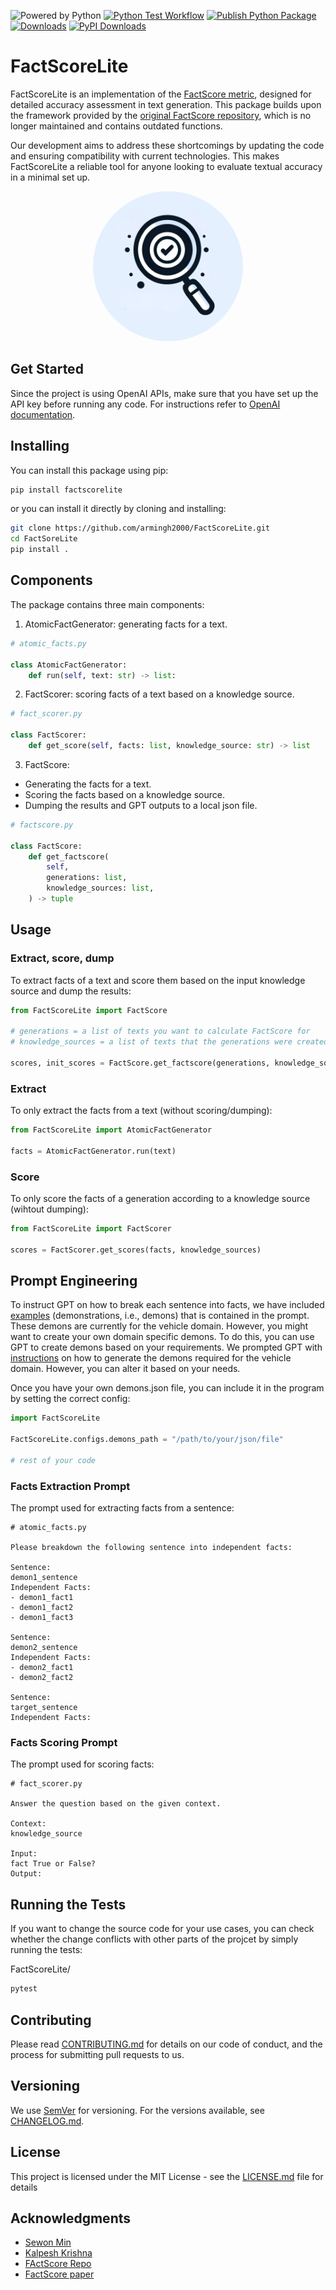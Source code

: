![Powered by Python](https://img.shields.io/badge/Powered%20By%20-%20Python%20-%20purple)
[![Python Test Workflow](https://github.com/armingh2000/FactScoreLite/actions/workflows/python-test.yml/badge.svg)](https://github.com/armingh2000/FactScoreLite/actions/workflows/python-test.yml)
[![Publish Python Package](https://github.com/armingh2000/FactScoreLite/actions/workflows/deploy-to-pypi.yml/badge.svg)](https://github.com/armingh2000/FactScoreLite/actions/workflows/deploy-to-pypi.yml)
[![Downloads](https://static.pepy.tech/badge/factscorelite)](https://pepy.tech/project/factscorelite)
[![PyPI Downloads](https://img.shields.io/pypi/dm/factscorelite.svg?label=PyPI%20downloads)](https://pypi.org/project/factscorelite/)

# FactScoreLite

FactScoreLite is an implementation of the [FactScore metric](https://arxiv.org/abs/2305.14251), designed for detailed accuracy assessment in text generation. This package builds upon the framework provided by the [original FactScore repository](https://github.com/shmsw25/FActScore/tree/main), which is no longer maintained and contains outdated functions.

Our development aims to address these shortcomings by updating the code and ensuring compatibility with current technologies. This makes FactScoreLite a reliable tool for anyone looking to evaluate textual accuracy in a minimal set up.

<div style="text-align: center;">
    <img src="assets/logo.webp" alt="FactScore logo" width="240" height="240" style="border-radius: 100%;">
</div>

## Get Started

Since the project is using OpenAI APIs, make sure that you have set up the API key before running any code. For instructions refer to [OpenAI documentation](https://platform.openai.com/docs/quickstart?context=python).

## Installing

You can install this package using pip:

```bash
pip install factscorelite
```

or you can install it directly by cloning and installing:

```bash
git clone https://github.com/armingh2000/FactScoreLite.git
cd FactSoreLite
pip install .
```

## Components

The package contains three main components:

1. AtomicFactGenerator: generating facts for a text.

```python
# atomic_facts.py

class AtomicFactGenerator:
    def run(self, text: str) -> list:
```

2. FactScorer: scoring facts of a text based on a knowledge source.

```python
# fact_scorer.py

class FactScorer:
    def get_score(self, facts: list, knowledge_source: str) -> list
```

3. FactScore:

- Generating the facts for a text.
- Scoring the facts based on a knowledge source.
- Dumping the results and GPT outputs to a local json file.

```python
# factscore.py

class FactScore:
    def get_factscore(
        self,
        generations: list,
        knowledge_sources: list,
    ) -> tuple
```

## Usage

### Extract, score, dump

To extract facts of a text and score them based on the input knowledge source and dump the results:

```python
from FactScoreLite import FactScore

# generations = a list of texts you want to calculate FactScore for
# knowledge_sources = a list of texts that the generations were created from

scores, init_scores = FactScore.get_factscore(generations, knowledge_sources)
```

### Extract

To only extract the facts from a text (without scoring/dumping):

```python
from FactScoreLite import AtomicFactGenerator

facts = AtomicFactGenerator.run(text)
```

### Score

To only score the facts of a generation according to a knowledge source (wihtout dumping):

```python
from FactScoreLite import FactScorer

scores = FactScorer.get_scores(facts, knowledge_sources)
```

## Prompt Engineering

To instruct GPT on how to break each sentence into facts, we have included [examples](FactScoreLite/data/demons.json) (demonstrations, i.e., demons) that is contained in the prompt. These demons are currently for the vehicle domain. However, you might want to create your own domain specific demons. To do this, you can use GPT to create demons based on your requirements. We prompted GPT with [instructions](FactScoreLite/data/demons_generation_prompt.txt) on how to generate the demons required for the vehicle domain. However, you can alter it based on your needs.

Once you have your own demons.json file, you can include it in the program by setting the correct config:

```python
import FactScoreLite

FactScoreLite.configs.demons_path = "/path/to/your/json/file"

# rest of your code
```

### Facts Extraction Prompt

The prompt used for extracting facts from a sentence:

```
# atomic_facts.py

Please breakdown the following sentence into independent facts:

Sentence:
demon1_sentence
Independent Facts:
- demon1_fact1
- demon1_fact2
- demon1_fact3

Sentence:
demon2_sentence
Independent Facts:
- demon2_fact1
- demon2_fact2

Sentence:
target_sentence
Independent Facts:
```

### Facts Scoring Prompt

The prompt used for scoring facts:

```
# fact_scorer.py

Answer the question based on the given context.

Context:
knowledge_source

Input:
fact True or False?
Output:
```

## Running the Tests

If you want to change the source code for your use cases, you can check whether the change conflicts with other parts of the projcet by simply running the tests:

FactScoreLite/

```bash
pytest
```

## Contributing

Please read [CONTRIBUTING.md](CONTRIBUTING.md) for details on our code of conduct, and the process for submitting pull requests to us.

## Versioning

We use [SemVer](http://semver.org/) for versioning. For the versions available, see [CHANGELOG.md](CHANGELOG.md).

## License

This project is licensed under the MIT License - see the [LICENSE.md](LICENSE) file for details

## Acknowledgments

- [Sewon Min](https://github.com/shmsw25)
- [Kalpesh Krishna](https://github.com/martiansideofthemoon)
- [FActScore Repo](https://github.com/shmsw25/FActScore/tree/main)
- [FactScore paper](https://arxiv.org/abs/2305.14251)
